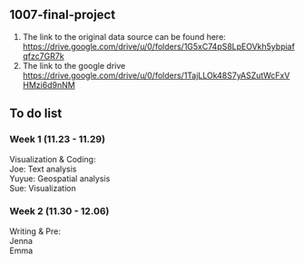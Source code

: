 ## 1007-final-project
1. The link to the original data source can be found here:
https://drive.google.com/drive/u/0/folders/1G5xC74pS8LpEOVkh5ybpiafqfzc7GR7k
2. The link to the google drive
https://drive.google.com/drive/u/0/folders/1TajLLOk48S7yASZutWcFxVHMzi6d9nNM

## To do list

### Week 1 (11.23 - 11.29)
Visualization & Coding:\
Joe: Text analysis \
Yuyue: Geospatial analysis \
Sue: Visualization


### Week 2 (11.30 - 12.06)
Writing & Pre:\
Jenna\
Emma
